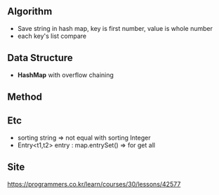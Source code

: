 ## Algorithm
- Save string in hash map, key is first number, value is whole number
- each key's list compare

## Data Structure
- **HashMap**
with overflow chaining

## Method

## Etc
- sorting string => not equal with sorting Integer
- Entry<t1,t2> entry : map.entrySet() => for get all 

## Site
<https://programmers.co.kr/learn/courses/30/lessons/42577>

